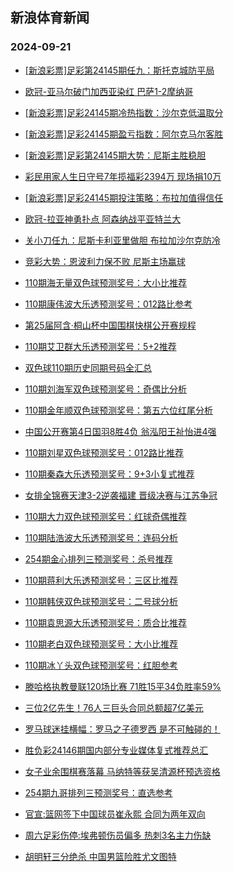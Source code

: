 ## 新浪体育新闻 
### 2024-09-21

+ [[新浪彩票]足彩第24145期任九：斯托克城防平局](https://sports.sina.com.cn/l/2024-09-20/doc-incpufsu3013142.shtml)

+ [欧冠-亚马尔破门加西亚染红 巴萨1-2摩纳哥](https://sports.sina.com.cn/g/laliga/2024-09-20/doc-incpufss6253423.shtml)

+ [[新浪彩票]足彩24145期冷热指数：沙尔克低温取分](https://sports.sina.com.cn/l/2024-09-20/doc-incptzkx0974469.shtml)

+ [[新浪彩票]足彩24145期盈亏指数：阿尔克马尔客胜](https://sports.sina.com.cn/l/2024-09-20/doc-incpufsv0885724.shtml)

+ [[新浪彩票]足彩第24145期大势：尼斯主胜稳胆](https://sports.sina.com.cn/l/2024-09-20/doc-incpufss6235089.shtml)

+ [彩民用家人生日守号7年揽福彩2394万 现场捐10万](https://sports.sina.com.cn/l/2024-09-20/doc-incptzky7715716.shtml)

+ [[新浪彩票]足彩24145期投注策略：布拉加值得信任](https://sports.sina.com.cn/l/2024-09-20/doc-incpufsv0884576.shtml)

+ [欧冠-拉亚神勇扑点 阿森纳战平亚特兰大](https://sports.sina.com.cn/g/pl/2024-09-20/doc-incpufss6250353.shtml)

+ [关小刀任九：尼斯卡利亚里做胆 布拉加沙尔克防冷](https://sports.sina.com.cn/l/2024-09-20/doc-incpuwqk6083264.shtml)

+ [竞彩大势：恩波利力保不败 尼斯主场赢球](https://sports.sina.com.cn/l/2024-09-20/doc-incptzku6363917.shtml)

+ [110期海无量双色球预测奖号：大小比推荐](https://sports.sina.com.cn/l/2024-09-20/doc-incpushq2936103.shtml)

+ [110期康伟波大乐透预测奖号：012路比参考](https://sports.sina.com.cn/l/2024-09-20/doc-incpuwqk6058561.shtml)

+ [第25届阿含·桐山杯中国围棋快棋公开赛规程](https://sports.sina.com.cn/go/2024-09-20/doc-incpumys2984513.shtml)

+ [110期艾卫群大乐透预测奖号：5+2推荐](https://sports.sina.com.cn/l/2024-09-20/doc-incpuwqk6047647.shtml)

+ [双色球110期历史同期号码全汇总](https://sports.sina.com.cn/l/2024-09-20/doc-incpuwqk6107881.shtml)

+ [110期刘海军双色球预测奖号：奇偶比分析](https://sports.sina.com.cn/l/2024-09-20/doc-incpuwqk6035473.shtml)

+ [110期金年顺双色球预测奖号：第五六位红尾分析](https://sports.sina.com.cn/l/2024-09-20/doc-incpushq2940925.shtml)

+ [中国公开赛第4日国羽8胜4负 翁泓阳王祉怡进4强](https://sports.sina.com.cn/others/badmin/2024-09-20/doc-incpvieh2720453.shtml)

+ [110期刘星双色球预测奖号：012路比推荐](https://sports.sina.com.cn/l/2024-09-20/doc-incpushn6166050.shtml)

+ [110期秦森大乐透预测奖号：9+3小复式推荐](https://sports.sina.com.cn/l/2024-09-20/doc-incpuwqn2826559.shtml)

+ [女排全锦赛天津3-2逆袭福建 晋级决赛与江苏争冠](https://sports.sina.com.cn/others/volleyball/2024-09-20/doc-incpvpnh7340719.shtml)

+ [110期大力双色球预测奖号：红球奇偶推荐](https://sports.sina.com.cn/l/2024-09-20/doc-incpushr0854904.shtml)

+ [110期陆浩波大乐透预测奖号：连码分析](https://sports.sina.com.cn/l/2024-09-20/doc-incpuwqp0751523.shtml)

+ [254期金心排列三预测奖号：杀号推荐](https://sports.sina.com.cn/l/2024-09-20/doc-incpumyq6215164.shtml)

+ [110期蒋利大乐透预测奖号：三区比推荐](https://sports.sina.com.cn/l/2024-09-20/doc-incpuwqq7506811.shtml)

+ [110期韩侠双色球预测奖号：二号球分析](https://sports.sina.com.cn/l/2024-09-20/doc-incpushq2935698.shtml)

+ [110期袁思源大乐透预测奖号：质合比推荐](https://sports.sina.com.cn/l/2024-09-20/doc-incpuwqq7511112.shtml)

+ [110期老白双色球预测奖号：大小比推荐](https://sports.sina.com.cn/l/2024-09-20/doc-incpushn6164550.shtml)

+ [110期冰丫头双色球预测奖号：红胆参考](https://sports.sina.com.cn/l/2024-09-20/doc-incpushs7602802.shtml)

+ [滕哈格执教曼联120场比赛 71胜15平34负胜率59%](https://sports.sina.com.cn/g/pl/2024-09-20/doc-incpuwqq7557771.shtml)

+ [三位2亿先生！76人三巨头合同总额超7亿美元](https://sports.sina.com.cn/basketball/nba/2024-09-20/doc-incpvpnf0621022.shtml)

+ [罗马球迷挂横幅：罗马之子德罗西 是不可触碰的！](https://sports.sina.com.cn/g/seriea/2024-09-20/doc-incpuwqk6063452.shtml)

+ [胜负彩24146期国内部分专业媒体复式推荐总汇](https://sports.sina.com.cn/l/2024-09-20/doc-incpvawk2766112.shtml)

+ [女子业余围棋赛落幕 马纳特等获吴清源杯预选资格](https://sports.sina.com.cn/go/2024-09-20/doc-incpumyu7623444.shtml)

+ [254期九哥排列三预测奖号：直选参考](https://sports.sina.com.cn/l/2024-09-20/doc-incpumyt0879602.shtml)

+ [官宣:篮网签下中国球员崔永熙 合同为两年双向](https://sports.sina.com.cn/basketball/nba/2024-09-21/doc-incpvtua2496636.shtml)

+ [周六足彩伤停:埃弗顿伤员偏多 热刺3名主力伤缺](https://sports.sina.com.cn/l/2024-09-20/doc-incpuwqp0818905.shtml)

+ [胡明轩三分绝杀 中国男篮险胜尤文图特](https://sports.sina.com.cn/basketball/cba/2024-09-20/doc-incpvpnh7372043.shtml)

